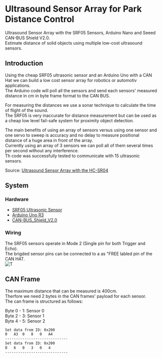 # Ultrasound Sensor Array for Park Distance Control
Ultrasound Sensor Array with the SRF05 Sensors, Arduino Nano and Seeed CAN-BUS Shield V2.0. <br>
Estimate distance of solid objects using multiple low-cost ultrasound sensors. <br>

## Introduction
Using the cheap SRF05 ultrasonic sensor and an Arduino Uno with a CAN Hat we can build a low cost sensor array for robotics or automotiv applications. <br>
The Arduino code will poll all the sensors and send each sensors' measured distance in cm in byte frame format to the CAN BUS. <br>

For measuring the distances we use a sonar technique to calculate the time of flight of the sound. <br>
The SRF05 is very inaccurate for distance measurement but can be used as a cheap low level fail-safe system for proximity object detection.

The main benefits of using an array of sensors versus using one sensor and one servo to sweep is accuracy and no delay to measure positional distance of a huge area in front of the array. <br>
Currently using an array of 3 sensors we can poll all of them several times per second without any interference. <br>
Th code was successfully tested to communicate with 15 ultrasonic sensors. 

Source: [Ultrasound Sensor Array with the HC-SR04](https://www.hackster.io/user04650005/ultrasound-sensor-array-with-the-hc-sr04-f7108f)

## System
### Hardware 
- [SRF05 Ultrasonic Sensor](https://www.robot-electronics.co.uk/htm/srf05tech.htm)
- [Arduino Uno R3](https://eckstein-shop.de/HIMALAYAbasicUNOR3ATmega328PBoardATmega16U2mitUSBKabelArduinoUnoR3kompatibelEN)
- [CAN-BUS_Shield_V2.0](https://wiki.seeedstudio.com/CAN-BUS_Shield_V2.0/)

### Wiring
The SRF05 sensors operate in Mode 2 (Single pin for both Trigger and Echo). <br>
The brigded sensor pins can be connected to a as "FREE labled pin of the CAN HAT. <br>
![T](https://files.seeedstudio.com/wiki/CAN_BUS_Shield/image/PINMAP.png)

## CAN Frame
The maximum distance that can be measured is 400cm. <br> 
Therfore we need 2 bytes in the CAN frames' payload for each sensor. <br>
The can frame is structured as follows: <br>

Byte 0 - 1: Sensor 0 <br>
Byte 2 - 3: Sensor 1 <br>
Byte 4 - 5: Sensor 2 <br>

```bash 
Set data from ID: 0x200
0	A3	0	8	0	A4	
-----------------------------
Set data from ID: 0x200
0	6	0	3	0	4	
-----------------------------
```
